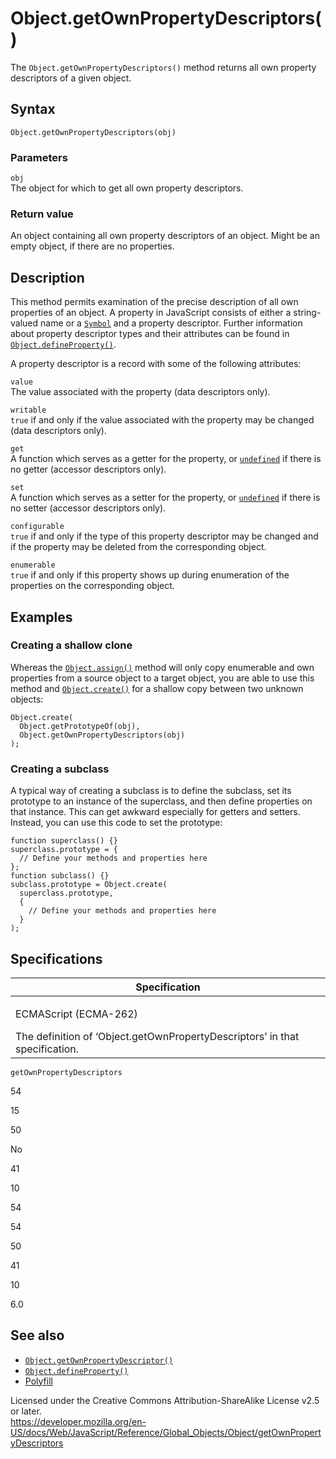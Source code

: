 Object.getOwnPropertyDescriptors()
==================================

The `Object.getOwnPropertyDescriptors()` method returns all own property descriptors of a given object.

Syntax
------

    Object.getOwnPropertyDescriptors(obj)

### Parameters

`obj`  
The object for which to get all own property descriptors.

### Return value

An object containing all own property descriptors of an object. Might be an empty object, if there are no properties.

Description
-----------

This method permits examination of the precise description of all own properties of an object. A property in JavaScript consists of either a string-valued name or a [`Symbol`](../symbol) and a property descriptor. Further information about property descriptor types and their attributes can be found in [`Object.defineProperty()`](defineproperty).

A property descriptor is a record with some of the following attributes:

`value`  
The value associated with the property (data descriptors only).

`writable`  
`true` if and only if the value associated with the property may be changed (data descriptors only).

`get`  
A function which serves as a getter for the property, or [`undefined`](../undefined) if there is no getter (accessor descriptors only).

`set`  
A function which serves as a setter for the property, or [`undefined`](../undefined) if there is no setter (accessor descriptors only).

`configurable`  
`true` if and only if the type of this property descriptor may be changed and if the property may be deleted from the corresponding object.

`enumerable`  
`true` if and only if this property shows up during enumeration of the properties on the corresponding object.

Examples
--------

### Creating a shallow clone

Whereas the [`Object.assign()`](assign) method will only copy enumerable and own properties from a source object to a target object, you are able to use this method and [`Object.create()`](create) for a shallow copy between two unknown objects:

    Object.create(
      Object.getPrototypeOf(obj),
      Object.getOwnPropertyDescriptors(obj)
    );

### Creating a subclass

A typical way of creating a subclass is to define the subclass, set its prototype to an instance of the superclass, and then define properties on that instance. This can get awkward especially for getters and setters. Instead, you can use this code to set the prototype:

    function superclass() {}
    superclass.prototype = {
      // Define your methods and properties here
    };
    function subclass() {}
    subclass.prototype = Object.create(
      superclass.prototype,
      {
        // Define your methods and properties here
      }
    );

Specifications
--------------

<table><colgroup><col style="width: 100%" /></colgroup><thead><tr class="header"><th>Specification</th></tr></thead><tbody><tr class="odd"><td><p>ECMAScript (ECMA-262)<br />
</p><span class="small">The definition of ‘Object.getOwnPropertyDescriptors’ in that specification.</span></td></tr></tbody></table>

`getOwnPropertyDescriptors`

54

15

50

No

41

10

54

54

50

41

10

6.0

See also
--------

-   [`Object.getOwnPropertyDescriptor()`](getownpropertydescriptor)
-   [`Object.defineProperty()`](defineproperty)
-   [Polyfill](https://github.com/tc39/proposal-object-getownpropertydescriptors)

Licensed under the Creative Commons Attribution-ShareAlike License v2.5 or later.  
<a href="https://developer.mozilla.org/en-US/docs/Web/JavaScript/Reference/Global_Objects/Object/getOwnPropertyDescriptors" class="_attribution-link">https://developer.mozilla.org/en-US/docs/Web/JavaScript/Reference/Global_Objects/Object/getOwnPropertyDescriptors</a>
